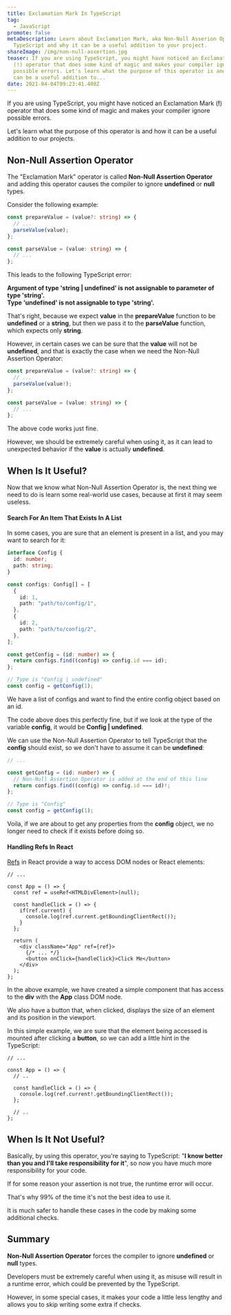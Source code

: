 ```yaml
---
title: Exclamation Mark In TypeScript
tag:
  - JavaScript
promote: false
metaDescription: Learn about Exclamation Mark, aka Non-Null Asserion Operator in
  TypeScript and why it can be a useful addition to your project.
shareImage: /img/non-null-assertion.jpg
teaser: If you are using TypeScript, you might have noticed an Exclamation Mark
  (!) operator that does some kind of magic and makes your compiler ignore
  possible errors. Let's learn what the purpose of this operator is and how it
  can be a useful addition to...
date: 2021-04-04T09:23:41.408Z
---
```

If you are using TypeScript, you might have noticed an Exclamation Mark (**!**) operator that does some kind of magic and makes your compiler ignore possible errors.

Let's learn what the purpose of this operator is and how it can be a useful addition to our projects.

## Non-Null Assertion Operator

The "Exclamation Mark" operator is called **Non-Null Assertion Operator** and adding this operator causes the compiler to ignore **undefined** or **null** types.

Consider the following example:

```typescript
const prepareValue = (value?: string) => {
  // ...
  parseValue(value);
};

const parseValue = (value: string) => {
  // ...
};
```

This leads to the following TypeScript error:

**Argument of type 'string | undefined' is not assignable to parameter of type 'string'.**\
**Type 'undefined' is not assignable to type 'string'.**

That's right, because we expect **value** in the **prepareValue** function to be **undefined** or a **string**, but then we pass it to the **parseValue** function, which expects only **string**.

However, in certain cases we can be sure that the **value** will not be **undefined**, and that is exactly the case when we need the Non-Null Assertion Operator:

```typescript
const prepareValue = (value?: string) => {
  // ...
  parseValue(value!);
};

const parseValue = (value: string) => {
  // ...
};
```

The above code works just fine.

However, we should be extremely careful when using it, as it can lead to unexpected behavior if the **value** is actually **undefined**.

## When Is It Useful?

Now that we know what Non-Null Assertion Operator is, the next thing we need to do is learn some real-world use cases, because at first it may seem useless.

#### Search For An Item That Exists In A List

In some cases, you are sure that an element is present in a list, and you may want to search for it:

```typescript
interface Config {
  id: number;
  path: string;
}

const configs: Config[] = [
  {
    id: 1,
    path: "path/to/config/1",
  },
  {
    id: 2,
    path: "path/to/config/2",
  },
];

const getConfig = (id: number) => {
  return configs.find((config) => config.id === id);
};

// Type is "Config | undefined"
const config = getConfig(1);
```

We have a list of configs and want to find the entire config object based on an id.

The code above does this perfectly fine, but if we look at the type of the variable **config**, it would be **Config | undefined**. 

We can use the Non-Null Assertion Operator to tell TypeScript that the **config** should exist, so we don't have to assume it can be **undefined**:

```typescript
// ...

const getConfig = (id: number) => {
  // Non-Null Assertion Operator is added at the end of this line
  return configs.find((config) => config.id === id)!;
};

// Type is "Config"
const config = getConfig(1);
```

Voila, if we are about to get any properties from the **config** object, we no longer need to check if it exists before doing so.

#### Handling Refs In React

[Refs](https://reactjs.org/docs/refs-and-the-dom.html) in React provide a way to access DOM nodes or React elements:

```tsx
// ...

const App = () => {
  const ref = useRef<HTMLDivElement>(null);

  const handleClick = () => {
    if(ref.current) {
      console.log(ref.current.getBoundingClientRect());
    }
  };

  return (
    <div className="App" ref={ref}>
      {/* ... */}
      <button onClick={handleClick}>Click Me</button>
    </div>
  );
};
```

In the above example, we have created a simple component that has access to the **div** with the **App** class DOM node. 

We also have a button that, when clicked, displays the size of an element and its position in the viewport. 

In this simple example, we are sure that the element being accessed is mounted after clicking a **button**, so we can add a little hint in the TypeScript:

```tsx
// ...

const App = () => {
  // ..

  const handleClick = () => {
    console.log(ref.current!.getBoundingClientRect());
  };

  // ..
};
```

## When Is It Not Useful?

Basically, by using this operator, you're saying to TypeScript: "**I know better than you and I'll take responsibility for it**", so now you have much more responsibility for your code. 

If for some reason your assertion is not true, the runtime error will occur. 

That's why 99% of the time it's not the best idea to use it.

It is much safer to handle these cases in the code by making some additional checks.

## Summary

**Non-Null Assertion Operator** forces the compiler to ignore **undefined** or **null** types.

Developers must be extremely careful when using it, as misuse will result in a runtime error, which could be prevented by the TypeScript.

However, in some special cases, it makes your code a little less lengthy and allows you to skip writing some extra if checks.